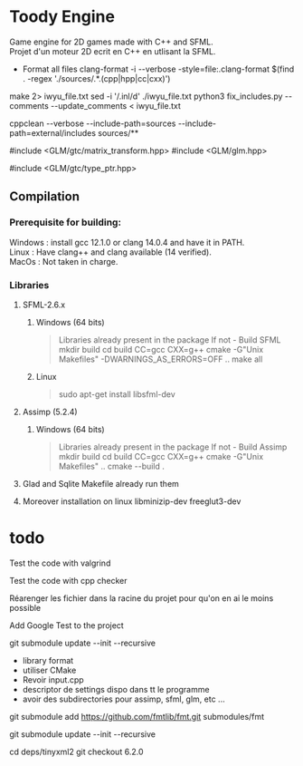 # Toody Engine

Game engine for 2D games made with C++ and SFML. <br>
Projet d'un moteur 2D ecrit en C++ en utlisant la SFML. <br>

- Format all files
clang-format -i --verbose -style=file:.clang-format $(find . -regex './sources/.*\.\(cpp\|hpp\|cc\|cxx\)')

make 2> iwyu_file.txt
sed -i '/.inl/d' ./iwyu_file.txt
python3 fix_includes.py --comments --update_comments < iwyu_file.txt

cppclean --verbose --include-path=sources --include-path=external/includes sources/**

#include <GLM/gtc/matrix_transform.hpp>
#include <GLM/glm.hpp>

#include <GLM/gtc/type_ptr.hpp>

## Compilation

### Prerequisite for building:
Windows : install gcc 12.1.0 or clang 14.0.4 and have it in PATH. <br>
Linux : Have clang++ and clang available (14 verified). <br>
MacOs : Not taken in charge.

### Libraries

1. SFML-2.6.x
    1. Windows (64 bits)
        > Libraries already present in the package
        > If not - Build SFML
        mkdir build
        cd build
        CC=gcc CXX=g++ cmake -G"Unix Makefiles" -DWARNINGS_AS_ERRORS=OFF ..
        make all
    2. Linux
        > sudo apt-get install libsfml-dev

2. Assimp (5.2.4)
    1. Windows (64 bits)
        > Libraries already present in the package
        > If not - Build Assimp
        mkdir build
        cd build
        CC=gcc CXX=g++ cmake -G"Unix Makefiles" ..
        cmake --build .

3. Glad and Sqlite
    Makefile already run them

4. Moreover installation on linux
    libminizip-dev
    freeglut3-dev

# todo

Test the code with valgrind

Test the code with cpp checker

Réarenger les fichier dans la racine du projet pour qu'on en ai le moins possible

Add Google Test to the project

git submodule update --init --recursive

- library format
- utiliser CMake
- Revoir input.cpp
- descriptor de settings dispo dans tt le programme
- avoir des subdirectories pour assimp, sfml, glm, etc ...


git submodule add https://github.com/fmtlib/fmt.git submodules/fmt

git submodule update --init --recursive

cd deps/tinyxml2
git checkout 6.2.0